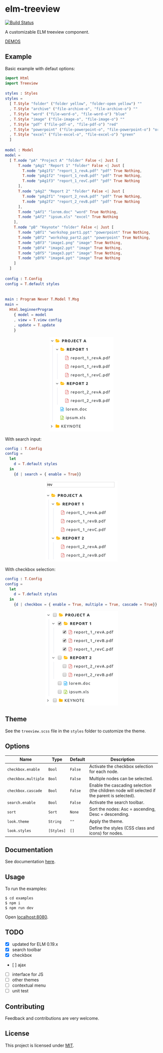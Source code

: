 # elm-treeview

[![Build Status](https://travis-ci.org/gribouille/elm-treeview.svg?branch=master)](https://travis-ci.org/gribouille/elm-treeview)

A customizable ELM treeview component.

[DEMOS](https://gribouille.github.io/demos/elm-treeview/latest/)


## Example

Basic example with defaut options:

```elm
import Html
import Treeview

styles : Styles
styles =
  [ T.Style "folder" ("folder yellow", "folder-open yellow") ""
  , T.Style "archive" ("file-archive-o", "file-archive-o") ""
  , T.Style "word" ("file-word-o", "file-word-o") "blue"
  , T.Style "image" ("file-image-o", "file-image-o") ""
  , T.Style "pdf" ("file-pdf-o", "file-pdf-o") "red"
  , T.Style "powerpoint" ("file-powerpoint-o", "file-powerpoint-o") "orange"
  , T.Style "excel" ("file-excel-o", "file-excel-o") "green"
  ]

model : Model
model =
  [ T.node "pA" "Project A" "folder" False <| Just [
      T.node "pAg1" "Report 1" "folder" False <| Just [
        T.node "pAg1f1" "report_1_revA.pdf" "pdf" True Nothing,
        T.node "pAg1f2" "report_1_revB.pdf" "pdf" True Nothing,
        T.node "pAg1f3" "report_1_revC.pdf" "pdf" True Nothing
      ],
      T.node "pAg2" "Report 2" "folder" False <| Just [
        T.node "pAg2f1" "report_2_revA.pdf" "pdf" True Nothing,
        T.node "pAg2f2" "report_2_revB.pdf" "pdf" True Nothing
      ],
      T.node "pAf1" "lorem.doc" "word" True Nothing,
      T.node "pAf2" "ipsum.xls" "excel" True Nothing
    ],
    T.node "pB" "Keynote" "folder" False <| Just [
      T.node "pBf1" "workshop_part1.ppt" "powerpoint" True Nothing,
      T.node "pBf2" "workshop_part2.ppt" "powerpoint" True Nothing,
      T.node "pBf3" "image1.png" "image" True Nothing,
      T.node "pBf4" "image2.ppt" "image" True Nothing,
      T.node "pBf5" "image3.ppt" "image" True Nothing,
      T.node "pBf6" "image4.ppt" "image" True Nothing
    ]
  ]

config : T.Config
config = T.default styles


main : Program Never T.Model T.Msg
main =
  Html.beginnerProgram
    { model = model
    , view = T.view config
    , update = T.update
    }
```

<p align="center"><img src="./examples/ex1.png" /></p>


With search input:

```elm
config : T.Config
config =
  let
    d = T.default styles
  in
    {d | search = { enable = True}}
```

<p align="center"><img src="./examples/ex2.png" /></p>

With checkbox selection:

```elm
config : T.Config
config =
  let
    d = T.default styles
  in
    {d | checkbox = { enable = True, multiple = True, cascade = True}}
```

<p align="center"><img src="./examples/ex3.png" /></p>


## Theme

See the `treeview.scss` file in the `styles` folder to customize the theme.

## Options

| Name                | Type       | Default | Description                                                                                 |
| ------------------- | ---------- | ------- | ------------------------------------------------------------------------------------------- |
| `checkbox.enable`   | `Bool`     | `False` | Activate the checkbox selection for each node.                                              |
| `checkbox.multiple` | `Bool`     | `False` | Multiple nodes can be selected.                                                             |
| `checkbox.cascade`  | `Bool`     | `False` | Enable the cascading selection (the children node will selected if the parent is selected). |
| `search.enable`     | `Bool`     | `False` | Activate the search toolbar.                                                                |
| `sort`              | `Sort`     | `None`  | Sort the nodes: Asc = ascending, Desc = descending.                                         |
| `look.theme`   | `String`   | `""`    | Apply the theme.                                                                            |
| `look.styles`  | `[Styles]` | `[]`    | Define the styles (CSS class and icons) for nodes.                                          |

## Documentation

See documentation [here](http://package.elm-lang.org/packages/gribouille/elm-treeview/latest).

## Usage

To run the examples:
```shell
$ cd examples
$ npm i
$ npm run dev
```
Open [localhost:8080](http://localhost:8080).


## TODO
- [x] updated for ELM 0.19.x
- [x] search toolbar
- [x] checkbox
- [ ] ajax
- [ ] interface for JS
- [ ] other themes
- [ ] contextual menu
- [ ] unit test

## Contributing

Feedback and contributions are very welcome.


## License

This project is licensed under [MIT](./LICENSE).
